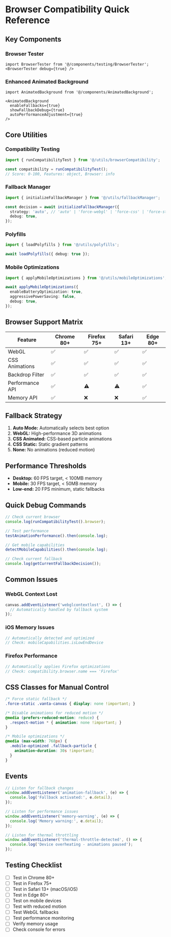 # Browser Compatibility Quick Reference

## Key Components

### Browser Tester
```tsx
import BrowserTester from '@/components/testing/BrowserTester';
<BrowserTester debug={true} />
```

### Enhanced Animated Background
```tsx
import AnimatedBackground from '@/components/AnimatedBackground';

<AnimatedBackground
  enableFallbacks={true}
  showFallbackDebug={true}
  autoPerformanceAdjustment={true}
/>
```

## Core Utilities

### Compatibility Testing
```typescript
import { runCompatibilityTest } from '@/utils/browserCompatibility';

const compatibility = runCompatibilityTest();
// Score: 0-100, Features: object, Browser: info
```

### Fallback Manager
```typescript
import { initializeFallbackManager } from '@/utils/fallbackManager';

const decision = await initializeFallbackManager({
  strategy: 'auto', // 'auto' | 'force-webgl' | 'force-css' | 'force-static'
  debug: true,
});
```

### Polyfills
```typescript
import { loadPolyfills } from '@/utils/polyfills';

await loadPolyfills({ debug: true });
```

### Mobile Optimizations
```typescript
import { applyMobileOptimizations } from '@/utils/mobileOptimizations';

await applyMobileOptimizations({
  enableBatteryOptimization: true,
  aggressivePowerSaving: false,
  debug: true,
});
```

## Browser Support Matrix

| Feature | Chrome 80+ | Firefox 75+ | Safari 13+ | Edge 80+ |
|---------|------------|-------------|-------------|----------|
| WebGL | ✅ | ✅ | ✅ | ✅ |
| CSS Animations | ✅ | ✅ | ✅ | ✅ |
| Backdrop Filter | ✅ | ✅ | ✅ | ✅ |
| Performance API | ✅ | ⚠️ | ⚠️ | ✅ |
| Memory API | ✅ | ❌ | ❌ | ✅ |

## Fallback Strategy

1. **Auto Mode:** Automatically selects best option
2. **WebGL:** High-performance 3D animations
3. **CSS Animated:** CSS-based particle animations
4. **CSS Static:** Static gradient patterns
5. **None:** No animations (reduced motion)

## Performance Thresholds

- **Desktop:** 60 FPS target, < 100MB memory
- **Mobile:** 30 FPS target, < 50MB memory
- **Low-end:** 20 FPS minimum, static fallbacks

## Quick Debug Commands

```javascript
// Check current browser
console.log(runCompatibilityTest().browser);

// Test performance
testAnimationPerformance().then(console.log);

// Get mobile capabilities
detectMobileCapabilities().then(console.log);

// Check current fallback
console.log(getCurrentFallbackDecision());
```

## Common Issues

### WebGL Context Lost
```typescript
canvas.addEventListener('webglcontextlost', () => {
  // Automatically handled by fallback system
});
```

### iOS Memory Issues
```typescript
// Automatically detected and optimized
// Check: mobileCapabilities.isLowEndDevice
```

### Firefox Performance
```typescript
// Automatically applies Firefox optimizations
// Check: compatibility.browser.name === 'Firefox'
```

## CSS Classes for Manual Control

```css
/* Force static fallback */
.force-static .vanta-canvas { display: none !important; }

/* Disable animations for reduced motion */
@media (prefers-reduced-motion: reduce) {
  .respect-motion * { animation: none !important; }
}

/* Mobile optimizations */
@media (max-width: 768px) {
  .mobile-optimized .fallback-particle {
    animation-duration: 30s !important;
  }
}
```

## Events

```typescript
// Listen for fallback changes
window.addEventListener('animation-fallback', (e) => {
  console.log('Fallback activated:', e.detail);
});

// Listen for performance issues
window.addEventListener('memory-warning', (e) => {
  console.log('Memory warning:', e.detail);
});

// Listen for thermal throttling
window.addEventListener('thermal-throttle-detected', () => {
  console.log('Device overheating - animations paused');
});
```

## Testing Checklist

- [ ] Test in Chrome 80+
- [ ] Test in Firefox 75+
- [ ] Test in Safari 13+ (macOS/iOS)
- [ ] Test in Edge 80+
- [ ] Test on mobile devices
- [ ] Test with reduced motion
- [ ] Test WebGL fallbacks
- [ ] Test performance monitoring
- [ ] Verify memory usage
- [ ] Check console for errors
